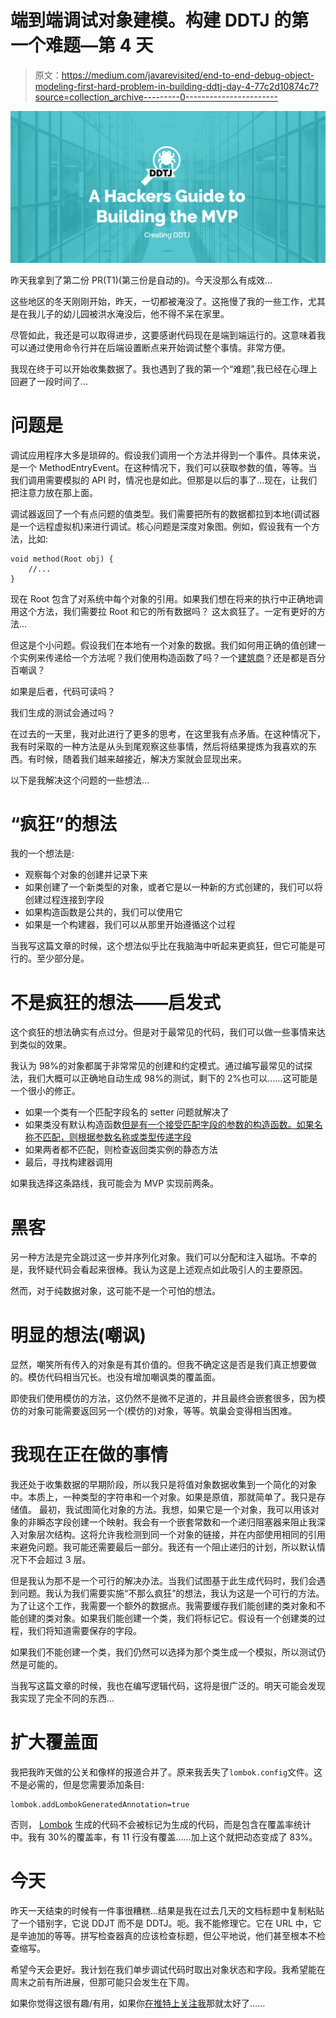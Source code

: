 # 端到端调试对象建模。构建 DDTJ 的第一个难题—第 4 天

> 原文：<https://medium.com/javarevisited/end-to-end-debug-object-modeling-first-hard-problem-in-building-ddtj-day-4-77c2d10874c7?source=collection_archive---------0----------------------->

![](img/0d5812a8312ff4e73195512c4456060b.png)

昨天我拿到了第二份 PR(T1)(第三份是自动的)。今天没那么有成效…

这些地区的冬天刚刚开始，昨天，一切都被淹没了。这拖慢了我的一些工作，尤其是在我儿子的幼儿园被洪水淹没后，他不得不呆在家里。

尽管如此，我还是可以取得进步，这要感谢代码现在是端到端运行的。这意味着我可以通过使用命令行并在后端设置断点来开始调试整个事情。非常方便。

我现在终于可以开始收集数据了。我也遇到了我的第一个“难题”,我已经在心理上回避了一段时间了…

# 问题是

调试应用程序大多是琐碎的。假设我们调用一个方法并得到一个事件。具体来说，是一个 MethodEntryEvent。在这种情况下，我们可以获取参数的值，等等。当我们调用需要模拟的 API 时，情况也是如此。但那是以后的事了…现在，让我们把注意力放在那上面。

调试器返回了一个有点问题的值类型。我们需要把所有的数据都拉到本地(调试器是一个远程虚拟机)来进行调试。核心问题是深度对象图。例如，假设我有一个方法，比如:

```
void method(Root obj) {
    //...
}
```

现在 Root 包含了对系统中每个对象的引用。如果我们想在将来的执行中正确地调用这个方法，我们需要拉 Root 和它的所有数据吗？
这太疯狂了。一定有更好的方法…

但这是个小问题。假设我们在本地有一个对象的数据。我们如何用正确的值创建一个实例来传递给一个方法呢？我们使用构造函数了吗？一个[建筑商](https://javarevisited.blogspot.com/2012/06/builder-design-pattern-in-java-example.html)？还是都是百分百嘲讽？

如果是后者，代码可读吗？

我们生成的测试会通过吗？

在过去的一天里，我对此进行了更多的思考，在这里我有点矛盾。在这种情况下，我有时采取的一种方法是从头到尾观察这些事情，然后将结果提炼为我喜欢的东西。有时候，随着我们越来越接近，解决方案就会显现出来。

以下是我解决这个问题的一些想法…

# “疯狂”的想法

我的一个想法是:

*   观察每个对象的创建并记录下来
*   如果创建了一个新类型的对象，或者它是以一种新的方式创建的，我们可以将创建过程连接到字段
*   如果构造函数是公共的，我们可以使用它
*   如果是一个构建器，我们可以从那里开始遵循这个过程

当我写这篇文章的时候，这个想法似乎比在我脑海中听起来更疯狂，但它可能是可行的。至少部分是。

# 不是疯狂的想法——启发式

这个疯狂的想法确实有点过分。但是对于最常见的代码，我们可以做一些事情来达到类似的效果。

我认为 98%的对象都属于非常常见的创建和约定模式。通过编写最常见的试探法，我们大概可以正确地自动生成 98%的测试，剩下的 2%也可以……这可能是一个很小的修正。

*   如果一个类有一个匹配字段名的 setter 问题就解决了
*   如果类没有默认构造函数[但是有一个接受匹配字段的参数的构造函数。如果名称不匹配，则根据参数名称或类型传递字段](https://javarevisited.blogspot.com/2014/01/why-default-or-no-argument-constructor-java-class.html)
*   如果两者都不匹配，则检查返回类实例的静态方法
*   最后，寻找构建器调用

如果我选择这条路线，我可能会为 MVP 实现前两条。

# 黑客

另一种方法是完全跳过这一步并序列化对象。我们可以分配和注入磁场。不幸的是，我怀疑代码会看起来很棒。我认为这是上述观点如此吸引人的主要原因。

然而，对于纯数据对象，这可能不是一个可怕的想法。

# 明显的想法(嘲讽)

显然，嘲笑所有传入的对象是有其价值的。但我不确定这是否是我们真正想要做的。模仿代码相当冗长。也没有增加嘲讽类的覆盖面。

即使我们使用模仿的方法，这仍然不是微不足道的，并且最终会嵌套很多，因为模仿的对象可能需要返回另一个(模仿的)对象，等等。筑巢会变得相当困难。

# 我现在正在做的事情

我还处于收集数据的早期阶段，所以我只是将值对象数据收集到一个简化的对象中。本质上，一种类型的字符串和一个对象。如果是原值，那就简单了。我只是存储值。
最初，我试图简化对象的方法。我想，如果它是一个对象，我可以用该对象的非瞬态字段创建一个映射。我会有一个嵌套常数和一个递归阻塞器来阻止我深入对象层次结构。这将允许我检测到同一个对象的链接，并在内部使用相同的引用来避免问题。我可能还需要最后一部分。我还有一个阻止递归的计划，所以默认情况下不会超过 3 层。

但是我认为那不是一个可行的解决办法。当我们试图基于此生成代码时，我们会遇到问题。我认为我们需要实施“不那么疯狂”的想法，我认为这是一个可行的方法。为了让这个工作，我需要一个额外的数据点。我需要缓存我们能创建的类对象和不能创建的类对象。如果我们能创建一个类，我们将标记它。假设有一个创建类的过程，我们将知道需要保存的字段。

如果我们不能创建一个类，我们仍然可以选择为那个类生成一个模拟，所以测试仍然是可能的。

当我写这篇文章的时候，我也在编写逻辑代码，这将是很广泛的。明天可能会发现我实现了完全不同的东西…

# 扩大覆盖面

我把我昨天做的公关和像样的报道合并了。原来我丢失了`lombok.config`文件。这不是必需的，但是您需要添加条目:

```
lombok.addLombokGeneratedAnnotation=true
```

否则， [Lombok](https://javarevisited.blogspot.com/2021/08/how-to-use-lombok-library-in-java.html) 生成的代码不会被标记为生成的代码，而是包含在覆盖率统计中。我有 30%的覆盖率，有 11 行没有覆盖……加上这个就把动态变成了 83%。

# 今天

昨天一天结束的时候有一件事很糟糕…结果是我在过去几天的文档标题中复制粘贴了一个错别字，它说 DDJT 而不是 DDTJ。呃。我不能修理它。它在 URL 中，它是辛迪加的等等。拼写检查器真的应该检查标题，但公平地说，他们甚至根本不检查缩写。

希望今天会更好。我计划在我们单步调试代码时取出对象状态和字段。我希望能在周末之前有所进展，但那可能只会发生在下周。

如果你觉得这很有趣/有用，如果你[在推特上关注我](https://twitter.com/debugagent)那就太好了……